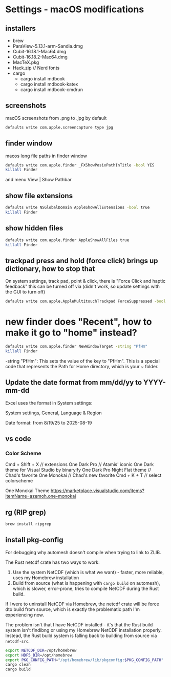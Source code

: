 # Settings - macOS modifications

## installers

* brew
* ParaView-5.13.1-arm-Sandia.dmg
* Cubit-16.18.1-Mac64.dmg
* Cubit-16.18.2-Mac64.dmg
* MacTeX.pkg
* Hack.zip  // Nerd fonts
* cargo
  * cargo install mdbook
  * cargo install mdbook-katex
  * cargo install mdbook-cmdrun

## screenshots

macOS screenshots from .png to .jpg by default

```sh
defaults write com.apple.screencapture type jpg
```

## finder window

macos long file paths in finder window

```sh
defaults write com.apple.finder _FXShowPosixPathInTitle -bool YES
killall Finder
```

and menu View | Show Pathbar

## show file extensions


```sh
defaults write NSGlobalDomain AppleShowAllExtensions -bool true
killall Finder
```

## show hidden files

```sh
defaults write com.apple.finder AppleShowAllFiles true
killall Finder
```

## trackpad press and hold (force click) brings up dictionary, how to stop that

On system settings, track pad, point & click, there is "Force Click and haptic feedback"
this can be turned off via (didn't work, so update settings with the GUI to turn off)

```sh
defaults write com.apple.AppleMultitouchTrackpad ForceSuppressed -bool true
```

# new finder does "Recent", how to make it go to "home" instead?

```sh
defaults write com.apple.finder NewWindowTarget -string "PfHm"
killall Finder
```

-string "PfHm": This sets the value of the key to "PfHm". 
This is a special code that represents the Path for Home directory, which is your ~ folder.

## Update the date format from mm/dd/yy to YYYY-mm-dd

Excel uses the format in System settings:

System settings, General, Language & Region

Date format: from 8/19/25 to 2025-08-19

## vs code

### Color Scheme

Cmd + Shift + X   // extensions
  One Dark Pro    // Atamis' iconic One Dark theme for Visual Studio by binaryify
  One Dark Pro Night Flat theme  // Chad's favorite
  One Monokai     // Chad's new favorite
Cmd + K + T       // select colorscheme


One Monokai Theme
https://marketplace.visualstudio.com/items?itemName=azemoh.one-monokai

## rg (RIP grep)

```sh
brew install ripgrep
```

## install pkg-config

For debugging why automesh doesn't compile when trying to link to ZLIB.

The Rust netcdf crate has two ways to work:

1. Use the system NetCDF (which is what we want) - faster, more reliable, uses my Homebrew installation
2. Build from source (what is happening with `cargo build` on automesh), which is slower, error-prone, tries to compile NetCDF during the Rust build.

If I were to uninstall NetCDF via Homebrew, the netcdf crate will be force dto build from source, which is exactly the problematic path I'm experiencing now.

The problem isn't that I have NetCDF installed - it's that the Rust build system isn't findibng or using my Homebrew NetCDF installation properly.  Instead, the Rust build system is falling back to building from source via `netcdf-src`.

```sh
export NETCDF_DIR=/opt/homebrew
export HDF5_DIR=/opt/homebrew
export PKG_CONFIG_PATH="/opt/homebrew/lib/pkgconfig:$PKG_CONFIG_PATH"
cargo clean
cargo build
```

